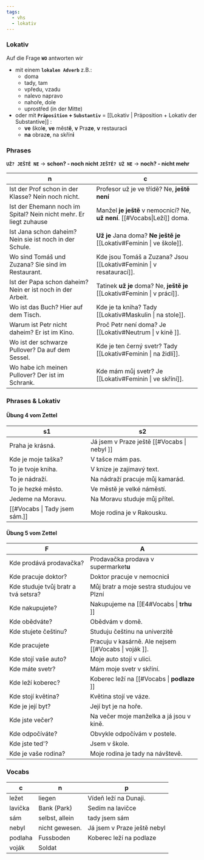 ```yaml
---
tags:
  - vhs
  - lokativ
---
```

### Lokativ

Auf die Frage **`WO`** antworten wir 
- mit einem **`lokalen Adverb`** z.B.:
	- doma 
	- tady, tam
	- vpředu, vzadu
	- nalevo napravo
	- nahoře, dole
	- uprostřed (in der Mitte)
- oder mit **`Präposition` + `Substantiv`** = [[Lokativ | Präposition + Lokativ der Substantive]] :
	- **ve** škol**e**, **ve** měst**ě**, **v** Pra**ze**, **v** restaurac**i**
	- **na** obraz**e**, na skřín**i**


### Phrases

**`UŽ? JEŠTĚ NE`** -> **schon? - noch nicht** 
**`JEŠTĚ? UŽ NE`** -> **noch? - nicht mehr** 

| n | c |
| --- | --- |
| Ist der Prof schon in der Klasse? Nein noch nicht. | Profesor už je ve třídě? Ne, **ještě není** |
| Ist der Ehemann noch im Spital? Nein nicht mehr. Er liegt zuhause | Manžel **je ještě** v nemocnicí? Ne, **už není**. [[#Vocabs\|Leží]] doma.  |
| Ist Jana schon daheim? Nein sie ist noch in der Schule. | **Už je** Jana doma? **Ne ještě je** [[Lokativ#Feminin \| ve škole]]. |
| Wo sind Tomáš und Zuzana? Sie sind im Restaurant. | Kde jsou Tomáš a Zuzana? Jsou [[Lokativ#Feminin \| v resataurací]]. |
| Ist der Papa schon daheim? Nein er ist noch in der Arbeit. | Tatinek **už je** doma? Ne, **ještě je** [[Lokativ#Feminin \| v prácí]]. |
| Wo ist das Buch? Hier auf dem Tisch. | Kde je ta kniha? Tady [[Lokativ#Maskulin \| na stole]]. |
| Warum ist Petr nicht daheim? Er ist im Kino. | Proč Petr není doma? Je [[Lokativ#Neutrum \| v kině ]]. |
| Wo ist der schwarze Pullover? Da auf dem Sessel. | Kde je ten černý svetr? Tady [[Lokativ#Feminin \| na židlí]]. |
| Wo habe ich meinen Pullover? Der ist im Schrank. | Kde mám můj svetr? Je [[Lokativ#Feminin \| ve skříní]]. |

### Phrases & Lokativ
#### Übung 4 vom Zettel

| s1 | s2 |
| --- | --- |
| Praha je krásná. | Já jsem v Praze ještě [[#Vocabs \| nebyl ]] |
| Kde je moje taška? | V tašce mám pas. |
| To je tvoje kniha. | V knize je zajímavý text. |
| To je nádraží. | Na nádraží pracuje můj kamarád. |
| To je hezké město. | Ve městě je velké náměstí. |
| Jedeme na Moravu. | Na Moravu studuje můj přítel. |
| [[#Vocabs \| Tady jsem sám.]] | Moje rodina je v Rakousku. |

#### Übung 5 vom Zettel

| F | A |
| --- | --- |
| Kde prodává prodavačka?              | Prodavačka prodava v supermarket**u** |
| Kde pracuje doktor?                  | Doktor pracuje v nemocnic**i** |
| Kde studuje tvůj bratr a tvá setsra? | Můj bratr a moje sestra studujou ve Plzní |
| Kde nakupujete?                      | Nakupujeme na [[E4#Vocabs \| **trhu** ]] |
| Kde obědváte?                        | Obědvám v domě. |
| Kde stujete češtinu?                 | Studuju češtinu na univerzitě |
| Kde pracujete                        | Pracuju v kasárně. Ale nejsem [[#Vocabs \| voják ]]. |
| Kde stojí vaše auto?                 | Moje auto stojí v ulici. |
| Kde máte svetr?                      | Mám moje svetr v skříní. |
| Kde leží koberec?                    | Koberec leží na [[#Vocabs \| **podlaze** ]] |
| Kde stojí květina?                   | Květina stojí ve váze. |
| Kde je její byt?                     | Její byt je na hoře. |
| Kde jste večer?                      | Na večer moje manželka a já jsou v kině. |
| Kde odpočíváte?                      | Obvykle odpočívám v postele. |
| Kde jste ted'?                       | Jsem v škole. |
| Kde je vaše rodina?                  | Moje rodina je tady na návštevě. |


### Vocabs

| c | n | p |
| -- | -- | -- |
| ležet | liegen | Vídeň leží na Dunaji. |
| lavička | Bank (Park) | Sedím na lavičce |
| sám | selbst, allein | tady jsem sám |
| nebyl | nicht gewesen. | Já jsem v Praze ještě nebyl |
| podlaha | Fussboden | Koberec leží na podlaze |
| voják | Soldat |

